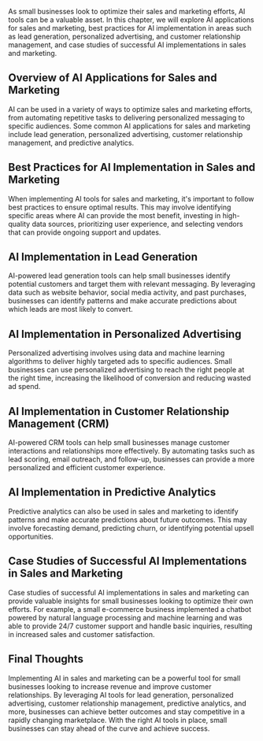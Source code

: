 

As small businesses look to optimize their sales and marketing efforts, AI tools can be a valuable asset. In this chapter, we will explore AI applications for sales and marketing, best practices for AI implementation in areas such as lead generation, personalized advertising, and customer relationship management, and case studies of successful AI implementations in sales and marketing.

Overview of AI Applications for Sales and Marketing
---------------------------------------------------

AI can be used in a variety of ways to optimize sales and marketing efforts, from automating repetitive tasks to delivering personalized messaging to specific audiences. Some common AI applications for sales and marketing include lead generation, personalized advertising, customer relationship management, and predictive analytics.

Best Practices for AI Implementation in Sales and Marketing
-----------------------------------------------------------

When implementing AI tools for sales and marketing, it's important to follow best practices to ensure optimal results. This may involve identifying specific areas where AI can provide the most benefit, investing in high-quality data sources, prioritizing user experience, and selecting vendors that can provide ongoing support and updates.

AI Implementation in Lead Generation
------------------------------------

AI-powered lead generation tools can help small businesses identify potential customers and target them with relevant messaging. By leveraging data such as website behavior, social media activity, and past purchases, businesses can identify patterns and make accurate predictions about which leads are most likely to convert.

AI Implementation in Personalized Advertising
---------------------------------------------

Personalized advertising involves using data and machine learning algorithms to deliver highly targeted ads to specific audiences. Small businesses can use personalized advertising to reach the right people at the right time, increasing the likelihood of conversion and reducing wasted ad spend.

AI Implementation in Customer Relationship Management (CRM)
-----------------------------------------------------------

AI-powered CRM tools can help small businesses manage customer interactions and relationships more effectively. By automating tasks such as lead scoring, email outreach, and follow-up, businesses can provide a more personalized and efficient customer experience.

AI Implementation in Predictive Analytics
-----------------------------------------

Predictive analytics can also be used in sales and marketing to identify patterns and make accurate predictions about future outcomes. This may involve forecasting demand, predicting churn, or identifying potential upsell opportunities.

Case Studies of Successful AI Implementations in Sales and Marketing
--------------------------------------------------------------------

Case studies of successful AI implementations in sales and marketing can provide valuable insights for small businesses looking to optimize their own efforts. For example, a small e-commerce business implemented a chatbot powered by natural language processing and machine learning and was able to provide 24/7 customer support and handle basic inquiries, resulting in increased sales and customer satisfaction.

Final Thoughts
--------------

Implementing AI in sales and marketing can be a powerful tool for small businesses looking to increase revenue and improve customer relationships. By leveraging AI tools for lead generation, personalized advertising, customer relationship management, predictive analytics, and more, businesses can achieve better outcomes and stay competitive in a rapidly changing marketplace. With the right AI tools in place, small businesses can stay ahead of the curve and achieve success.

